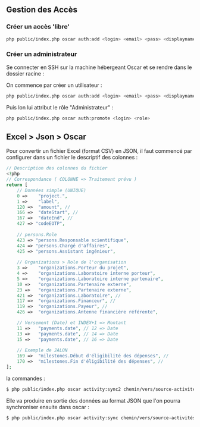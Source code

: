 ## Gestion des Accès


### Créer un accès 'libre'

```bash
php public/index.php oscar auth:add <login> <email> <pass> <displayname>
```


### Créer un administrateur

Se connecter en SSH sur la machine hébergeant Oscar et se rendre dans le dossier racine : 

On commence par créer un utilisateur :  

```bash
php public/index.php oscar auth:add <login> <email> <pass> <displayname>
```

Puis lon lui attribut le rôle "Administrateur" : 

```bash
php public/index.php oscar auth:promote <login> <role> 
```

## Excel > Json > Oscar

Pour convertir un fichier Excel (format CSV) en JSON, il faut commencé par configurer dans un fichier le descriptif des colonnes : 

```php
// Description des colonnes du fichier
<?php
// Correspondance ( COLONNE => Traitement prévu )
return [
    // Données simple (UNIQUE)
    0 =>    "project.",
    1 =>    "label",
    120 =>  "amount", //
    166 =>  "dateStart", //
    167 =>  "dateEnd", //
    427 => "codeEOTP",
    
    // persons.Role
    423 => "persons.Responsable scientifique",
    424 => "persons.Chargé d'affaires",
    425 => "persons.Assistant ingénieur",
    
    // Organizations > Role de l'organisation
    3 =>    "organizations.Porteur du projet",
    4 =>    "organizations.Laboratoire interne porteur",
    5 =>    "organizations.Laboratoire interne partenaire",
    10 =>   "organizations.Partenaire externe",
    23 =>   "organizations.Partenaire externe",
    421 =>  "organizations.Laboratoire", //
    117 =>  "organizations.Financeur", //
    119 =>  "organizations.Payeur", //
    426 =>  "organizations.Antenne financière référente",

    // Versement (Date) et INDEX+1 => Montant
    11 =>   "payments.date", // 12 => Date
    13 =>   "payments.date", // 14 => Date
    15 =>   "payments.date", // 16 => Date
     
    // Exemple de JALON
    169 =>  "milestones.Début d'éligibilité des dépenses", //
    170 =>  "milestones.Fin d'éligibilité des dépenses", //
];
```

la commandes : 

```bash
$ php public/index.php oscar activity:sync2 chemin/vers/source-activités.csv chemin/vers/configuration.php
```

Elle va produire en sortie des données au format JSON que l'on pourra synchroniser ensuite dans oscar : 

```bash
$ php public/index.php oscar activity:sync chemin/vers/source-activités.json
```
